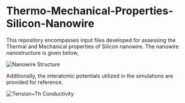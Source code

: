 # Thermo-Mechanical-Properties-Silicon-Nanowire

This repository encompasses input files developed for assessing the Thermal and Mechanical properties of Silicon nanowire. The nanowire nanostructure is given below,

![Nanowire Structure](https://github.com/aziz-md-jobayer/Thermo-Mechanical-Properties-Silicon-Nanowire/assets/146165236/9ac24e57-0c31-4879-bf69-5a562cb68d4f)


Additionally, the interatomic potentials utilized in the simulations are provided for reference.

![Tension+Th Conductivity](https://github.com/aziz-md-jobayer/Thermo-Mechanical-Properties-Silicon-Nanowire/assets/146165236/561fd118-1a07-40e0-827c-aee528e95b12)
